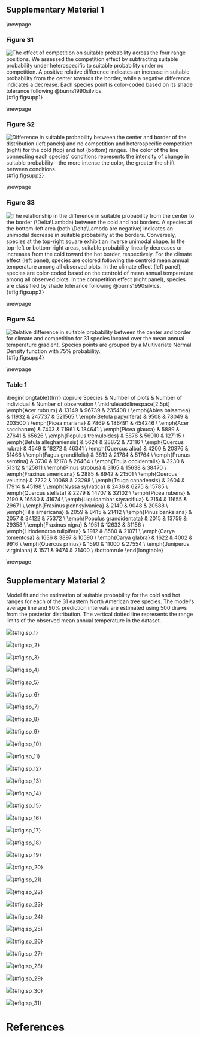 ## Supplementary Material 1

\newpage

### Figure S1

![The effect of competition on suitable probability across the four range positions. We assessed the competition effect by subtracting suitable probability under heterospecific to suitable probability under no competition. A positive relative difference indicates an increase in suitable probability from the center towards the border, while a negative difference indicates a decrease. Each species point is color-coded based on its shade tolerance following @burns1990silvics.](https://willvieira.github.io/book_forest-demography-IPM/extinction_risk_files/figure-html/fig-effect_of_comp-1.png){#fig:figsupp1}

\newpage

### Figure S2

![Difference in suitable probability between the center and border of the distribution (left panels) and no competition and heterospecific competition (right) for the cold (top) and hot (bottom) ranges. The color of the line connecting each species' conditions represents the intensity of change in suitable probability—the more intense the color, the greater the shift between conditions.](https://willvieira.github.io/book_forest-demography-IPM/extinction_risk_files/figure-html/fig-diff_sp_raw-1.png){#fig:figsupp2}

\newpage

### Figure S3

![The relationship in the difference in suitable probability from the center to the border ($\Delta\Lambda$) between the cold and hot borders. A species at the bottom-left area (both $\Delta\Lambda$ are negative) indicates an unimodal decrease in suitable probability at the borders. Conversely, species at the top-right square exhibit an inverse unimodal shape.  In the top-left or bottom-right areas, suitable probability linearly decreases or increases from the cold toward the hot border, respectively. For the climate effect (left panel), species are colored following the centroid mean annual temperature among all observed plots. In the climate effect (left panel), species are color-coded based on the centroid of mean annual temperature among all observed plots. In the competition effect (right panel), species are classified by shade tolerance following @burns1990silvics.](https://willvieira.github.io/book_forest-demography-IPM/extinction_risk_files/figure-html/fig-diff_sp_hot_vs_cold-1.png){#fig:figsupp3}

\newpage

### Figure S4

![Relative difference in suitable probability between the center and border for climate and competition for 31 species located over the mean annual temperature gradient. Species points are grouped by a Multivariate Normal Density function with 75% probability.](https://willvieira.github.io/book_forest-demography-IPM/extinction_risk_files/figure-html/fig-sp_diff_over_MAT-1.png){#fig:figsupp4}


\newpage

### Table 1

\begin{longtable}{lrrr}
  \toprule
    Species & Number of
    plots & Number of
    individual & Number of
    observation \\
    \midrule\addlinespace[2.5pt]
    \emph{Acer rubrum} & 13149 & 96739 & 235408 \\
    \emph{Abies balsamea} & 11932 & 247737 & 521565 \\
    \emph{Betula papyrifera} & 9508 & 78049 & 203500 \\
    \emph{Picea mariana} & 7869 & 186491 & 454246 \\
    \emph{Acer saccharum} & 7403 & 71961 & 184641 \\
    \emph{Picea glauca} & 5889 & 27641 & 65626 \\
    \emph{Populus tremuloides} & 5876 & 56010 & 127115 \\
    \emph{Betula alleghaniensis} & 5624 & 28872 & 73116 \\
    \emph{Quercus rubra} & 4549 & 18272 & 46341 \\
    \emph{Quercus alba} & 4200 & 20376 & 51466 \\
    \emph{Fagus grandifolia} & 3819 & 21784 & 51764 \\
    \emph{Prunus serotina} & 3730 & 12178 & 26464 \\
    \emph{Thuja occidentalis} & 3230 & 51312 & 125811 \\
    \emph{Pinus strobus} & 3165 & 15638 & 38470 \\
    \emph{Fraxinus americana} & 2885 & 8942 & 21501 \\
    \emph{Quercus velutina} & 2722 & 10068 & 23298 \\
    \emph{Tsuga canadensis} & 2604 & 17914 & 45198 \\
    \emph{Nyssa sylvatica} & 2436 & 6275 & 15785 \\
    \emph{Quercus stellata} & 2279 & 14707 & 32102 \\
    \emph{Picea rubens} & 2190 & 16580 & 41674 \\
    \emph{Liquidambar styraciflua} & 2154 & 11655 & 29671 \\
    \emph{Fraxinus pennsylvanica} & 2149 & 9048 & 20588 \\
    \emph{Tilia americana} & 2059 & 8415 & 21412 \\
    \emph{Pinus banksiana} & 2057 & 34122 & 75372 \\
    \emph{Populus grandidentata} & 2015 & 13759 & 29358 \\
    \emph{Fraxinus nigra} & 1951 & 12633 & 31156 \\
    \emph{Liriodendron tulipifera} & 1912 & 8580 & 21071 \\
    \emph{Carya tomentosa} & 1636 & 3897 & 10590 \\
    \emph{Carya glabra} & 1622 & 4002 & 9916 \\
    \emph{Quercus prinus} & 1590 & 11000 & 27554 \\
    \emph{Juniperus virginiana} & 1571 & 9474 & 21400 \\
  \bottomrule
\end{longtable}

\newpage

## Supplementary Material 2

Model fit and the estimation of suitable probability for the cold and hot ranges for each of the 31 eastern North American tree species. The model's average line and 90% prediction intervals are estimated using 500 draws from the posterior distribution. The vertical dotted line represents the range limits of the observed mean annual temperature in the dataset.

![](https://willvieira.github.io/book_forest-demography-IPM/extinction_risk_files/figure-html/appen-1.png){#fig:sp_1}

![](https://willvieira.github.io/book_forest-demography-IPM/extinction_risk_files/figure-html/appen-2.png){#fig:sp_2}

![](https://willvieira.github.io/book_forest-demography-IPM/extinction_risk_files/figure-html/appen-3.png){#fig:sp_3}

![](https://willvieira.github.io/book_forest-demography-IPM/extinction_risk_files/figure-html/appen-4.png){#fig:sp_4}

![](https://willvieira.github.io/book_forest-demography-IPM/extinction_risk_files/figure-html/appen-5.png){#fig:sp_5}

![](https://willvieira.github.io/book_forest-demography-IPM/extinction_risk_files/figure-html/appen-6.png){#fig:sp_6}

![](https://willvieira.github.io/book_forest-demography-IPM/extinction_risk_files/figure-html/appen-7.png){#fig:sp_7}

![](https://willvieira.github.io/book_forest-demography-IPM/extinction_risk_files/figure-html/appen-8.png){#fig:sp_8}

![](https://willvieira.github.io/book_forest-demography-IPM/extinction_risk_files/figure-html/appen-9.png){#fig:sp_9}

![](https://willvieira.github.io/book_forest-demography-IPM/extinction_risk_files/figure-html/appen-10.png){#fig:sp_10}

![](https://willvieira.github.io/book_forest-demography-IPM/extinction_risk_files/figure-html/appen-11.png){#fig:sp_11}

![](https://willvieira.github.io/book_forest-demography-IPM/extinction_risk_files/figure-html/appen-12.png){#fig:sp_12}

![](https://willvieira.github.io/book_forest-demography-IPM/extinction_risk_files/figure-html/appen-13.png){#fig:sp_13}

![](https://willvieira.github.io/book_forest-demography-IPM/extinction_risk_files/figure-html/appen-14.png){#fig:sp_14}

![](https://willvieira.github.io/book_forest-demography-IPM/extinction_risk_files/figure-html/appen-15.png){#fig:sp_15}

![](https://willvieira.github.io/book_forest-demography-IPM/extinction_risk_files/figure-html/appen-16.png){#fig:sp_16}

![](https://willvieira.github.io/book_forest-demography-IPM/extinction_risk_files/figure-html/appen-17.png){#fig:sp_17}

![](https://willvieira.github.io/book_forest-demography-IPM/extinction_risk_files/figure-html/appen-18.png){#fig:sp_18}

![](https://willvieira.github.io/book_forest-demography-IPM/extinction_risk_files/figure-html/appen-19.png){#fig:sp_19}

![](https://willvieira.github.io/book_forest-demography-IPM/extinction_risk_files/figure-html/appen-20.png){#fig:sp_20}

![](https://willvieira.github.io/book_forest-demography-IPM/extinction_risk_files/figure-html/appen-21.png){#fig:sp_21}

![](https://willvieira.github.io/book_forest-demography-IPM/extinction_risk_files/figure-html/appen-22.png){#fig:sp_22}

![](https://willvieira.github.io/book_forest-demography-IPM/extinction_risk_files/figure-html/appen-23.png){#fig:sp_23}

![](https://willvieira.github.io/book_forest-demography-IPM/extinction_risk_files/figure-html/appen-24.png){#fig:sp_24}

![](https://willvieira.github.io/book_forest-demography-IPM/extinction_risk_files/figure-html/appen-25.png){#fig:sp_25}

![](https://willvieira.github.io/book_forest-demography-IPM/extinction_risk_files/figure-html/appen-26.png){#fig:sp_26}

![](https://willvieira.github.io/book_forest-demography-IPM/extinction_risk_files/figure-html/appen-27.png){#fig:sp_27}

![](https://willvieira.github.io/book_forest-demography-IPM/extinction_risk_files/figure-html/appen-28.png){#fig:sp_28}

![](https://willvieira.github.io/book_forest-demography-IPM/extinction_risk_files/figure-html/appen-29.png){#fig:sp_29}

![](https://willvieira.github.io/book_forest-demography-IPM/extinction_risk_files/figure-html/appen-30.png){#fig:sp_30}

![](https://willvieira.github.io/book_forest-demography-IPM/extinction_risk_files/figure-html/appen-31.png){#fig:sp_31}

# References